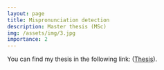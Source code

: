```yaml
---
layout: page
title: Mispronunciation detection
description: Master thesis (MSc)
img: /assets/img/3.jpg
importance: 2
---
```


You can find my thesis in the following link: ([Thesis](https://lct-master.org/contents_2014/theses.php)).